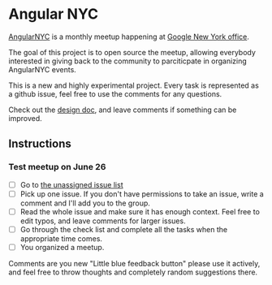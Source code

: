 # Angular NYC
[AngularNYC](http://meetup.com/AngularJS-NYC/) is a monthly meetup happening at [Google New York office](https://careers.google.com/locations/new-york/). 

The goal of this project is to open source the meetup, allowing everybody interested in giving back to the community to parciticpate in organizing AngularNYC events.

This is a new and highly experimental project. 
Every task is represented as a github issue, feel free to use the comments for any questions. 

Check out the [design doc](https://docs.google.com/document/d/1JSIPl1iIbJ-Knpr73eZ9eHRHV2qP_YchNMGLaasojaA/edit?usp=sharing), and leave comments if something can be improved.

## Instructions
### Test meetup on June 26

- [ ] Go to [the unassigned issue list](https://github.com/AngularNYC/meetup/issues?utf8=%E2%9C%93&q=is%3Aissue%20is%3Aopen%20no%3Aassignee)
- [ ] Pick up one issue. If you don't have permissions to take an issue, write a comment and I'll add you to the group.
- [ ] Read the whole issue and make sure it has enough context. Feel free to edit typos, and leave comments for larger issues. 
- [ ] Go through the check list and complete all the tasks when the appropriate time comes.
- [ ] You organized a meetup. 

Comments are you new "Little blue feedback button" please use it actively, and feel free to throw thoughts and completely random suggestions there.

